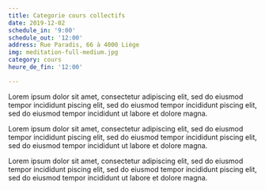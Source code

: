 ```yaml
---
title: Categorie cours collectifs
date: 2019-12-02
schedule_in: '9:00'
schedule_out: '12:00'
address: Rue Paradis, 66 à 4000 Liège
img: meditation-full-medium.jpg
category: cours
heure_de_fin: '12:00'

---
```

Lorem ipsum dolor sit amet, consectetur adipiscing elit, sed do eiusmod tempor incididunt piscing elit, sed do eiusmod tempor incididunt piscing elit, sed do eiusmod tempor incididunt ut labore et dolore magna.

Lorem ipsum dolor sit amet, consectetur adipiscing elit, sed do eiusmod tempor incididunt piscing elit, sed do eiusmod tempor incididunt piscing elit, sed do eiusmod tempor incididunt ut labore et dolore magna.

Lorem ipsum dolor sit amet, consectetur adipiscing elit, sed do eiusmod tempor incididunt piscing elit, sed do eiusmod tempor incididunt piscing elit, sed do eiusmod tempor incididunt ut labore et dolore magna.